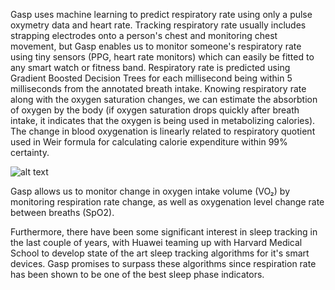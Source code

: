 Gasp uses machine learning to predict respiratory rate using only a pulse oxymetry data and heart rate. Tracking respiratory rate usually includes strapping electrodes onto a person's chest and monitoring chest movement, but Gasp enables us to monitor someone's respiratory rate using tiny sensors (PPG, heart rate monitors) which can easily be fitted to any smart watch or fitness band.
Respiratory rate is predicted using Gradient Boosted Decision Trees  for each millisecond being within 5 milliseconds from the annotated breath intake. Knowing respiratory rate along with the oxygen saturation changes, we can estimate the absorbtion of oxygen by the body (if oxygen saturation drops quickly after breath intake, it indicates that the oxygen is being used in metabolizing calories). The change in blood oxygenation is linearly related to respiratory quotient used in Weir formula for calculating calorie expenditure within 99% certainty.

![alt text](https://user-images.githubusercontent.com/32731048/55285284-e2f6e600-5388-11e9-8af8-f273edbdbea8.jpg)

Gasp allows us to monitor change in oxygen intake volume (VO₂) by monitoring respiration rate change, as well as oxygenation level change rate between breaths (SpO2).

Furthermore, there have been some significant interest in sleep tracking in the last couple of years, with Huawei teaming up with Harvard  Medical School to develop state of the art sleep tracking algorithms for it's smart devices. Gasp promises to surpass these algorithms since respiration rate has been shown to be one of the best sleep phase indicators.